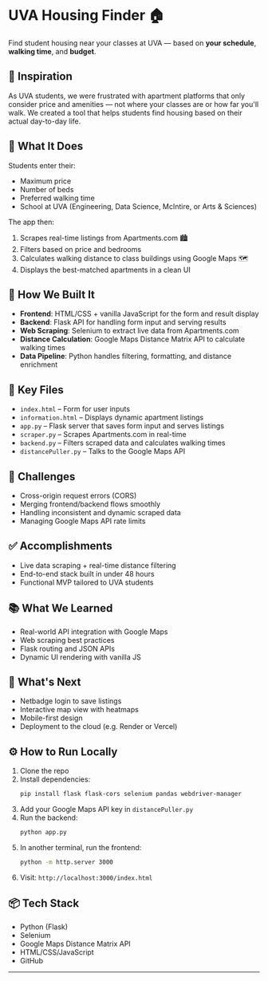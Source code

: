 # UVA Housing Finder 🏠

Find student housing near your classes at UVA — based on **your schedule**, **walking time**, and **budget**.

## 🚀 Inspiration
As UVA students, we were frustrated with apartment platforms that only consider price and amenities — not where your classes are or how far you'll walk. We created a tool that helps students find housing based on their actual day-to-day life.

## 🧠 What It Does
Students enter their:
- Maximum price
- Number of beds
- Preferred walking time
- School at UVA (Engineering, Data Science, McIntire, or Arts & Sciences)

The app then:
1. Scrapes real-time listings from Apartments.com 🏙️
2. Filters based on price and bedrooms
3. Calculates walking distance to class buildings using Google Maps 🗺️
4. Displays the best-matched apartments in a clean UI

## 🔨 How We Built It
- **Frontend**: HTML/CSS + vanilla JavaScript for the form and result display
- **Backend**: Flask API for handling form input and serving results
- **Web Scraping**: Selenium to extract live data from Apartments.com
- **Distance Calculation**: Google Maps Distance Matrix API to calculate walking times
- **Data Pipeline**: Python handles filtering, formatting, and distance enrichment

## 🧩 Key Files
- `index.html` – Form for user inputs
- `information.html` – Displays dynamic apartment listings
- `app.py` – Flask server that saves form input and serves listings
- `scraper.py` – Scrapes Apartments.com in real-time
- `backend.py` – Filters scraped data and calculates walking times
- `distancePuller.py` – Talks to the Google Maps API

## 🧠 Challenges
- Cross-origin request errors (CORS)
- Merging frontend/backend flows smoothly
- Handling inconsistent and dynamic scraped data
- Managing Google Maps API rate limits

## ✅ Accomplishments
- Live data scraping + real-time distance filtering
- End-to-end stack built in under 48 hours
- Functional MVP tailored to UVA students

## 📚 What We Learned
- Real-world API integration with Google Maps
- Web scraping best practices
- Flask routing and JSON APIs
- Dynamic UI rendering with vanilla JS

## 🔮 What's Next
- Netbadge login to save listings
- Interactive map view with heatmaps
- Mobile-first design
- Deployment to the cloud (e.g. Render or Vercel)

## ⚙️ How to Run Locally
1. Clone the repo
2. Install dependencies:
   ```bash
   pip install flask flask-cors selenium pandas webdriver-manager
   ```
3. Add your Google Maps API key in `distancePuller.py`
4. Run the backend:
   ```bash
   python app.py
   ```
5. In another terminal, run the frontend:
   ```bash
   python -m http.server 3000
   ```
6. Visit: `http://localhost:3000/index.html`

## 📦 Tech Stack
- Python (Flask)
- Selenium
- Google Maps Distance Matrix API
- HTML/CSS/JavaScript
- GitHub

---
